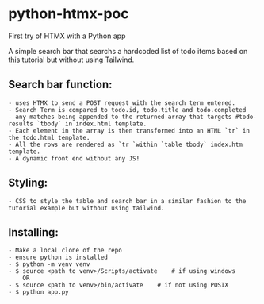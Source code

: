 # python-htmx-poc
First try of HTMX with a Python app

A simple search bar that searchs a hardcoded list of todo items based on [this](https://testdriven.io/blog/flask-htmx-tailwind/) tutorial but without using Tailwind.

## Search bar function:
    - uses HTMX to send a POST request with the search term entered. 
    - Search Term is compared to todo.id, todo.title and todo.completed
    - any matches being appended to the returned array that targets #todo-results `tbody` in index.html template. 
    - Each element in the array is then transformed into an HTML `tr` in the todo.html template.
    - All the rows are rendered as `tr `within `table tbody` index.htm template.
    - A dynamic front end without any JS!
## Styling:
    - CSS to style the table and search bar in a similar fashion to the tutorial example but without using tailwind.
    
## Installing:
    - Make a local clone of the repo
    - ensure python is installed
    - $ python -m venv venv
    - $ source <path to venv>/Scripts/activate    # if using windows
        OR
    - $ source <path to venv>/bin/activate    # if not using POSIX
    - $ python app.py
